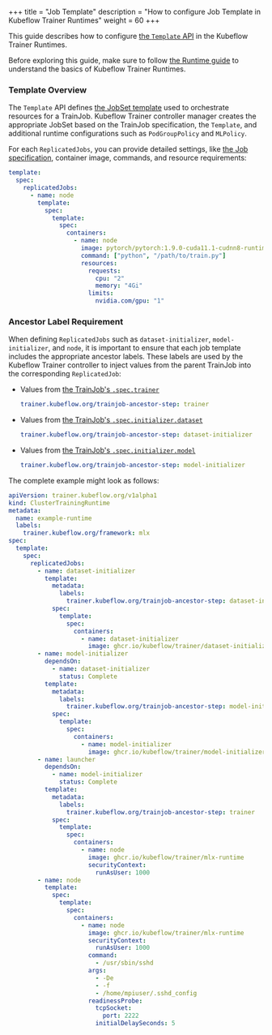 +++
title = "Job Template"
description = "How to configure Job Template in Kubeflow Trainer Runtimes"
weight = 60
+++

This guide describes how to configure
[the `Template` API](https://pkg.go.dev/github.com/kubeflow/trainer/v2/pkg/apis/trainer/v1alpha1#JobSetTemplateSpec)
in the Kubeflow Trainer Runtimes.

Before exploring this guide, make sure to follow [the Runtime guide](/docs/components/trainer/runtime)
to understand the basics of Kubeflow Trainer Runtimes.

### Template Overview

The `Template` API defines [the JobSet template](https://jobset.sigs.k8s.io/docs/overview/) used
to orchestrate resources for a TrainJob. Kubeflow Trainer controller
manager creates the appropriate JobSet based on the TrainJob specification, the `Template`,
and additional runtime configurations such as `PodGroupPolicy` and `MLPolicy`.

For each `ReplicatedJobs`, you can provide detailed settings, like
[the Job specification](https://kubernetes.io/docs/concepts/workloads/controllers/job/),
container image, commands, and resource requirements:

```YAML
template:
  spec:
    replicatedJobs:
      - name: node
        template:
          spec:
            template:
              spec:
                containers:
                  - name: node
                    image: pytorch/pytorch:1.9.0-cuda11.1-cudnn8-runtime
                    command: ["python", "/path/to/train.py"]
                    resources:
                      requests:
                        cpu: "2"
                        memory: "4Gi"
                      limits:
                        nvidia.com/gpu: "1"
```

### Ancestor Label Requirement

When defining `ReplicatedJobs` such as `dataset-initializer`, `model-initializer`, and `node`,
it is important to ensure that each job template includes the appropriate ancestor labels.
These labels are used by the Kubeflow Trainer controller to inject values from the parent
TrainJob into the corresponding `ReplicatedJob`:

- Values from [the TrainJob's `.spec.trainer`](https://pkg.go.dev/github.com/kubeflow/trainer/v2/pkg/apis/trainer/v1alpha1#Trainer)

  ```yaml
  trainer.kubeflow.org/trainjob-ancestor-step: trainer
  ```

- Values from [the TrainJob's `.spec.initializer.dataset`](https://pkg.go.dev/github.com/kubeflow/trainer/v2/pkg/apis/trainer/v1alpha1#DatasetInitializer)

  ```yaml
  trainer.kubeflow.org/trainjob-ancestor-step: dataset-initializer
  ```

- Values from [the TrainJob's `.spec.initializer.model`](https://pkg.go.dev/github.com/kubeflow/trainer/v2/pkg/apis/trainer/v1alpha1#ModelInitializer)

  ```yaml
  trainer.kubeflow.org/trainjob-ancestor-step: model-initializer
  ```

The complete example might look as follows:

```YAML
apiVersion: trainer.kubeflow.org/v1alpha1
kind: ClusterTrainingRuntime
metadata:
  name: example-runtime
  labels:
    trainer.kubeflow.org/framework: mlx
spec:
  template:
    spec:
      replicatedJobs:
        - name: dataset-initializer
          template:
            metadata:
              labels:
                trainer.kubeflow.org/trainjob-ancestor-step: dataset-initializer
            spec:
              template:
                spec:
                  containers:
                    - name: dataset-initializer
                      image: ghcr.io/kubeflow/trainer/dataset-initializer
        - name: model-initializer
          dependsOn:
            - name: dataset-initializer
              status: Complete
          template:
            metadata:
              labels:
                trainer.kubeflow.org/trainjob-ancestor-step: model-initializer
            spec:
              template:
                spec:
                  containers:
                    - name: model-initializer
                      image: ghcr.io/kubeflow/trainer/model-initializer
        - name: launcher
          dependsOn:
            - name: model-initializer
              status: Complete
          template:
            metadata:
              labels:
                trainer.kubeflow.org/trainjob-ancestor-step: trainer
            spec:
              template:
                spec:
                  containers:
                    - name: node
                      image: ghcr.io/kubeflow/trainer/mlx-runtime
                      securityContext:
                        runAsUser: 1000
        - name: node
          template:
            spec:
              template:
                spec:
                  containers:
                    - name: node
                      image: ghcr.io/kubeflow/trainer/mlx-runtime
                      securityContext:
                        runAsUser: 1000
                      command:
                        - /usr/sbin/sshd
                      args:
                        - -De
                        - -f
                        - /home/mpiuser/.sshd_config
                      readinessProbe:
                        tcpSocket:
                          port: 2222
                        initialDelaySeconds: 5
```
